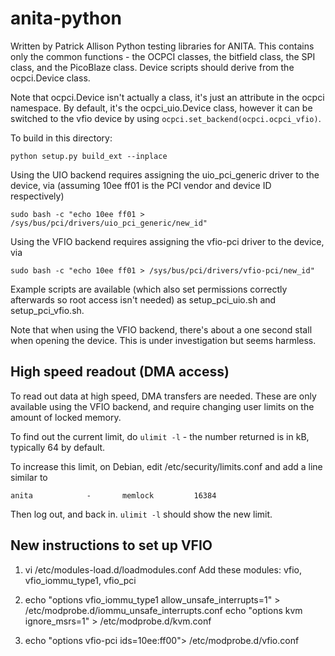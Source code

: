 # anita-python
Written by Patrick Allison
Python testing libraries for ANITA. This contains only the common functions - the OCPCI classes,
the bitfield class, the SPI class, and the PicoBlaze class. Device scripts should derive from the
ocpci.Device class.

Note that ocpci.Device isn't actually a class, it's just an attribute in the ocpci namespace.
By default, it's the ocpci_uio.Device class, however it can be switched to the vfio device by
using `ocpci.set_backend(ocpci.ocpci_vfio)`.

To build in this directory:

```
python setup.py build_ext --inplace
```

Using the UIO backend requires assigning the uio_pci_generic driver to the device, via
(assuming 10ee ff01 is the PCI vendor and device ID respectively)

```
sudo bash -c "echo 10ee ff01 > /sys/bus/pci/drivers/uio_pci_generic/new_id"
```

Using the VFIO backend requires assigning the vfio-pci driver to the device, via

```
sudo bash -c "echo 10ee ff01 > /sys/bus/pci/drivers/vfio-pci/new_id"
```

Example scripts are available (which also set permissions correctly afterwards so root access
isn't needed) as setup_pci_uio.sh and setup_pci_vfio.sh.

Note that when using the VFIO backend, there's about a one second stall when opening the device.
This is under investigation but seems harmless.

## High speed readout (DMA access)

To read out data at high speed, DMA transfers are needed. These are only available using
the VFIO backend, and require changing user limits on the amount of locked memory.

To find out the current limit, do `ulimit -l` - the number returned is in kB, typically
64 by default.

To increase this limit, on Debian, edit /etc/security/limits.conf and add a line similar to

```
anita            -       memlock         16384
```

Then log out, and back in. `ulimit -l` should show the new limit.

## New instructions to set up VFIO
1. vi /etc/modules-load.d/loadmodules.conf
Add these modules:
  vfio,
  vfio_iommu_type1,
  vfio_pci

2. echo "options vfio_iommu_type1 allow_unsafe_interrupts=1" > /etc/modprobe.d/iommu_unsafe_interrupts.conf
   echo "options kvm ignore_msrs=1" > /etc/modprobe.d/kvm.conf

3. echo "options vfio-pci ids=10ee:ff00"> /etc/modprobe.d/vfio.conf




